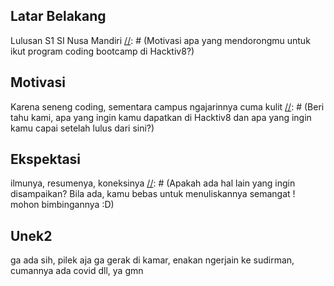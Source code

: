 [//]: # (Ceritakan sedikit tentang latar belakangmu seperti pendidikan terakhir atau pekerjaan sebelumnya)
## Latar Belakang
Lulusan S1 SI Nusa Mandiri
[//]: # (Motivasi apa yang mendorongmu untuk ikut program coding bootcamp di Hacktiv8?)
## Motivasi
Karena seneng coding, sementara campus ngajarinnya cuma kulit
[//]: # (Beri tahu kami, apa yang ingin kamu dapatkan di Hacktiv8 dan apa yang ingin kamu capai setelah lulus dari sini?)
## Ekspektasi
ilmunya, resumenya, koneksinya
[//]: # (Apakah ada hal lain yang ingin disampaikan? Bila ada, kamu bebas untuk menuliskannya semangat ! mohon bimbingannya :D)
## Unek2
ga ada sih, pilek aja ga gerak di kamar, enakan ngerjain ke sudirman, cumannya ada covid dll, ya gmn
